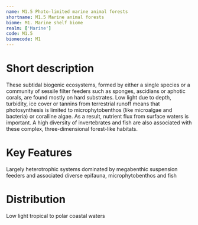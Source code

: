 ```yaml
---
name: M1.5 Photo-limited marine animal forests
shortname: M1.5 Marine animal forests
biome: M1. Marine shelf biome
realm: ['Marine']
code: M1.5
biomecode: M1
---
```

# Short description

These subtidal biogenic ecosystems, formed by either a single species or a community of sessile filter feeders such as sponges, ascidians or aphotic corals, are found mostly on hard substrates.  Low light due to depth, turbidity, ice cover or tannins from terrestrial runoff means that photosynthesis is limited to microphytobenthos (like microalgae and bacteria) or coralline algae. As a result, nutrient flux from surface waters is important. A high diversity of invertebrates and fish are also associated with these complex, three-dimensional forest-like habitats.

# Key Features

Largely heterotrophic systems dominated by megabenthic suspension feeders and associated diverse epifauna, microphytobenthos and fish

# Distribution

Low light tropical to polar coastal waters

